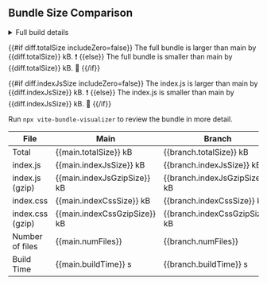 ## Bundle Size Comparison

<table>
  <thead>
    <tr>
      <th>File</th>
      <th>Main</th>
      <th>Branch</th>
      <th>Diff</th>
    </tr>
  </thead>
<tbody>
  <tr style="{{#if diff.totalSize includeZero=false}}{{badStyle}}{{else if diff.totalSize includeZero=true}}{{else}}{{goodStyle}}{{/if}}">
    <td>Total</td>
    <td>{{main.totalSize}} kB</td>
    <td>{{branch.totalSize}} kB</td>
    <td>{{diff.totalSize}} kB</td>
  </tr>
  <tr style="{{#if diff.indexJsSize includeZero=false}}{{badStyle}}{{else if diff.indexJsSize includeZero=true}}{{else}}{{goodStyle}}{{/if}}">
    <td>index.js</td>
    <td>{{main.indexJsSize}} kB</td>
    <td>{{branch.indexJsSize}} kB</td>
    <td>{{diff.indexJsSize}} kB</td>
  </tr>
  <tr style="{{#if diff.indexJsGzipSize includeZero=false}}{{badStyle}}{{else if diff.indexJsGzipSize includeZero=true}}{{else}}{{goodStyle}}{{/if}}">
    <td>index.js (gzip)</td>
    <td>{{main.indexJsGzipSize}} kB</td>
    <td>{{branch.indexJsGzipSize}} kB</td>
    <td>{{diff.indexJsGzipSize}} kB</td>
  </tr>
  <tr style="{{#if diff.indexJsGzipSize includeZero=false}}{{badStyle}}{{else if diff.indexJsGzipSize includeZero=true}}{{else}}{{goodStyle}}{{/if}}">
    <td>index.css</td>
    <td>{{main.indexCssSize}} kB</td>
    <td>{{branch.indexCssSize}} kB</td>
    <td>{{diff.indexCssSize}} kB</td>
  </tr>
  <tr style="{{#if diff.indexJsGzipSize includeZero=false}}{{badStyle}}{{else if diff.indexJsGzipSize includeZero=true}}{{else}}{{goodStyle}}{{/if}}">
    <td>index.css (gzip)</td>
    <td>{{main.indexCssGzipSize}} kB</td>
    <td>{{branch.indexCssGzipSize}} kB</td>
    <td>{{diff.indexCssGzipSize}} kB</td>
  </tr>
  <tr style="{{#if diff.indexJsGzipSize includeZero=false}}{{badStyle}}{{else if diff.indexJsGzipSize includeZero=true}}{{else}}{{goodStyle}}{{/if}}">
    <td>Number of files</td>
    <td>{{main.numFiles}}</td>
    <td>{{branch.numFiles}}</td>
    <td>{{diff.numFiles}}</td>
  </tr>
  <tr style="{{#if diff.indexJsGzipSize includeZero=false}}{{badStyle}}{{else if diff.indexJsGzipSize includeZero=true}}{{else}}{{goodStyle}}{{/if}}">
    <td>Build Time</td>
    <td>{{main.buildTime}} s</td>
    <td>{{branch.buildTime}} s</td>
    <td>{{diff.buildTime}} s</td>
  </tr>
</tbody>

<details><summary>Full build details</summary>

  ```
  {{branch.buildDetails}}
  ```
</details>

{{#if diff.totalSize includeZero=false}}
The full bundle is larger than main by {{diff.totalSize}} kB. :exclamation:
{{else}}
The full bundle is smaller than main by {{diff.totalSize}} kB. :tada:
{{/if}}

{{#if diff.indexJsSize includeZero=false}}
The index.js is larger than main by {{diff.indexJsSize}} kB. :exclamation:
{{else}}
The index.js is smaller than main by {{diff.indexJsSize}} kB. :tada:
{{/if}}

Run `npx vite-bundle-visualizer` to review the bundle in more detail.

